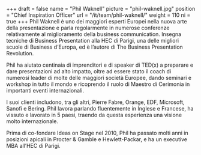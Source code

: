 +++
draft		= false
name		= "Phil Waknell"
picture		= "phil-waknell.jpg"
position 	= "Chief Inspiration Officer"
url			= "/it/team/phil-waknell/"
weight		= 110
ni          = true
+++
Phil Waknell è uno dei maggiori esperti Europei nella nuova arte della presentazione e parla regolarmente in numerose conferenze relativamente al miglioramento della business communication. Insegna tecniche di Business Presentation alla HEC di Parigi, una delle migliori scuole di Business d’Europa, ed è l’autore di The Business Presentation Revolution. 

Phil ha aiutato centinaia di imprenditori e di speaker di TED(x) a preparare e dare presentazioni ad alto impatto, oltre ad essere stato il coach di numerosi leader di molte delle maggiori società Europee, dando seminari e workshop in tutto il mondo e ricoprendo il ruolo di Maestro di Cerimonia in importanti eventi internazionali. 

I suoi clienti includono, tra gli altri, Pierre Fabre, Orange, EDF, Microsoft, Sanofi e Bering. Phil lavora parlando fluentemente in Inglese e Francese, ha vissuto e lavorato in 5 paesi, traendo da questa esperienza una visione molto internazionale.

Prima di co-fondare Ideas on Stage nel 2010, Phil ha passato molti anni in posizioni apicali in Procter & Gamble e Hewlett-Packar, e ha un executive MBA all’HEC di Parigi.